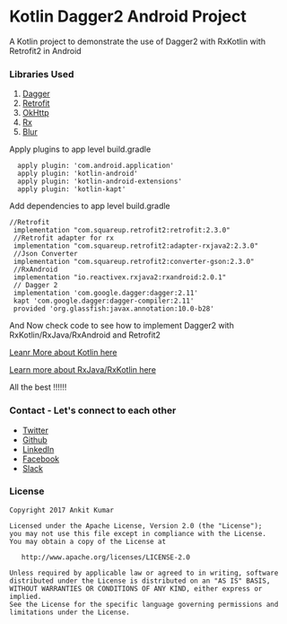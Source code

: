 # Kotlin Dagger2 Android Project

A Kotlin project to demonstrate the use of Dagger2 with RxKotlin with Retrofit2 in Android


### Libraries Used


1. [Dagger](http://square.github.io/dagger/)
2. [Retrofit](http://square.github.io/retrofit/)
3. [OkHttp](http://square.github.io/okhttp/)
4. [Rx](http://square.github.io/retrofit/)
5. [Blur](https://bintray.com/ankitdroiddeveloper/FreeBlurEffect)


Apply plugins to app level build.gradle 
    
      apply plugin: 'com.android.application'
      apply plugin: 'kotlin-android'
      apply plugin: 'kotlin-android-extensions'
      apply plugin: 'kotlin-kapt'
        
Add dependencies to app level build.gradle
 
    //Retrofit
     implementation "com.squareup.retrofit2:retrofit:2.3.0"
     //Retrofit adapter for rx
     implementation "com.squareup.retrofit2:adapter-rxjava2:2.3.0"
     //Json Converter
     implementation "com.squareup.retrofit2:converter-gson:2.3.0"
     //RxAndroid
     implementation "io.reactivex.rxjava2:rxandroid:2.0.1"
     // Dagger 2
     implementation 'com.google.dagger:dagger:2.11'
     kapt 'com.google.dagger:dagger-compiler:2.11'
     provided 'org.glassfish:javax.annotation:10.0-b28'
     
     
And Now check code to see how to implement Dagger2 with RxKotlin/RxJava/RxAndroid and Retrofit2

[Leanr More about Kotlin here](https://github.com/AnkitDroidGit/Dagger2Retrofit2RxKotlinRxAndroidApplication/blob/master/learnKotlin.md)

[Learn more about RxJava/RxKotlin here](https://github.com/AnkitDroidGit/RxJava-RxKotlin-Android-Samples)

All the best !!!!!!


### Contact - Let's connect to each other
- [Twitter](https://twitter.com/KumarAnkitRKE)
- [Github](https://github.com/AnkitDroidGit)
- [LinkedIn](https://www.linkedin.com/in/kumarankitkumar/)
- [Facebook](https://www.facebook.com/freeankit)
- [Slack](https://ankitdroid.slack.com)


### License

    Copyright 2017 Ankit Kumar
    
    Licensed under the Apache License, Version 2.0 (the "License");
    you may not use this file except in compliance with the License.
    You may obtain a copy of the License at

       http://www.apache.org/licenses/LICENSE-2.0

    Unless required by applicable law or agreed to in writing, software
    distributed under the License is distributed on an "AS IS" BASIS,
    WITHOUT WARRANTIES OR CONDITIONS OF ANY KIND, either express or implied.
    See the License for the specific language governing permissions and
    limitations under the License.
    
    
